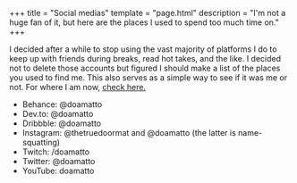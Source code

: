 +++
title = "Social medias"
template = "page.html"
description = "I'm not a huge fan of it, but here are the places I used to spend too much time on."
+++

I decided after a while to stop using the vast majority of platforms I do to keep up with friends during breaks, read hot takes, and the like. I decided not to delete those accounts but figured I should make a list of the places you used to find me. This also serves as a simple way to see if it was me or not. For where I am now, [check here.](/contact)

- Behance: @doamatto
- Dev.to: @doamatto
- Dribbble: @doamatto
- Instagram: @thetruedoormat and @doamatto (the latter is name-squatting)
- Twitch: /doamatto
- Twitter: @doamatto
- YouTube: doamatto
